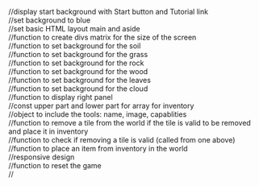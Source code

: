 //display start background with Start button and Tutorial link  
//set background to blue  
//set basic HTML layout main and aside  
//function to create divs matrix for the size of the screen  
//function to set background for the soil  
//function to set background for the grass  
//function to set background for the rock  
//function to set background for the wood  
//function to set background for the leaves  
//function to set background for the cloud  
//function to display right panel  
  //const upper part and lower part for array for inventory  
//object to include the tools: name, image, capablities  
//function to remove a tile from the world if the tile is valid to be removed and place it in inventory  
//function to check if removing a tile is valid (called from one above)
//function to place an item from inventory in the world  
//responsive design  
//function to reset the game  
//

